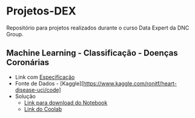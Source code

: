 # Projetos-DEX
Repositório para projetos realizados durante o curso Data Expert da DNC Group.

## Machine Learning - Classificação - Doenças Coronárias
* Link com [Especificação](https://github.com/vhmgomide/Projetos-DEX/blob/main/Assignment%2018%20-%20Portf%C3%B3lio%20Individual%20ML%20Classifica%C3%A7%C3%A3o.pdf)
* Fonte de Dados - [Kaggle][https://www.kaggle.com/ronitf/heart-disease-uci/code]
* Solução
  * [Link para download do Notebook](https://github.com/vhmgomide/Projetos-DEX/blob/main/Avali%C3%A7%C3%A3o_Doen%C3%A7as_Coron%C3%A1rias.ipynb)
  * [Link do Coolab](https://colab.research.google.com/drive/1HAzpXGjnrbhY0ZByDUYQ6t2EdUT-1v1k?usp=sharing)
